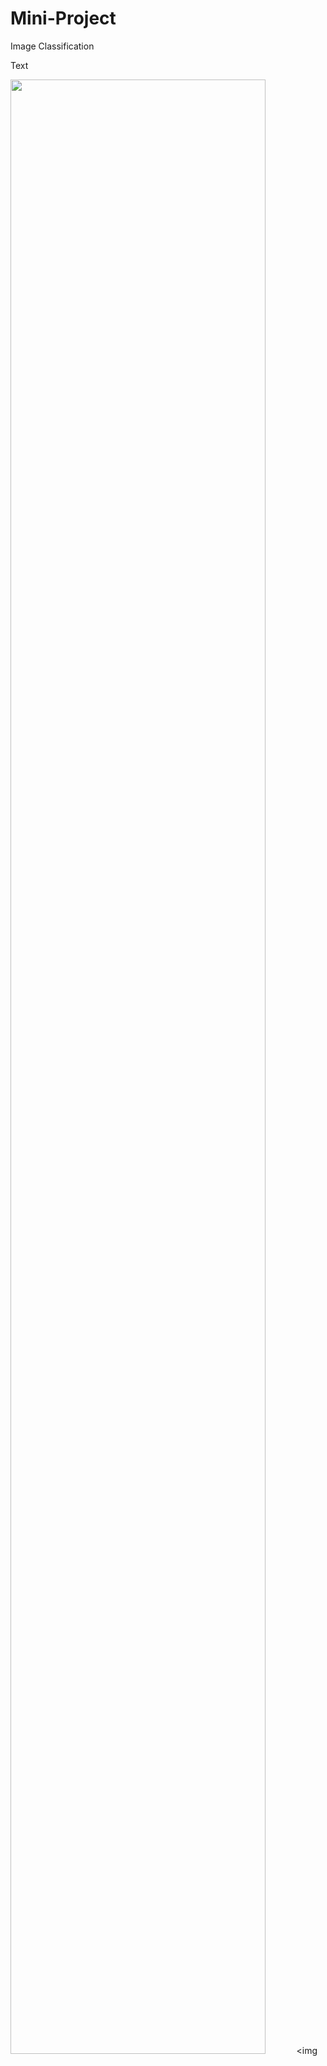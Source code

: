 # Mini-Project
Image Classification




Text


<img src="https://cloud.githubusercontent.com/Mini-Project/Slic.jpg" width="90%"></img> <img 
